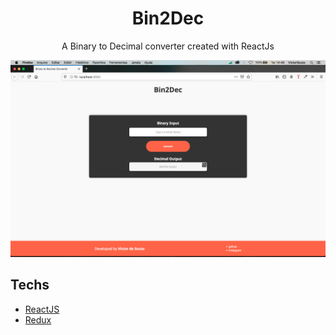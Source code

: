 <h1 align="center">
Bin2Dec
</h1>

<p align="center">
A Binary to Decimal converter created with ReactJs
</p>

<p align="center">
<img src="./assets/snapshot.png"/>
</p>

## Techs
- [ReactJS](https://github.com/facebook/react)
- [Redux](https://redux.js.org/introduction/getting-started)
